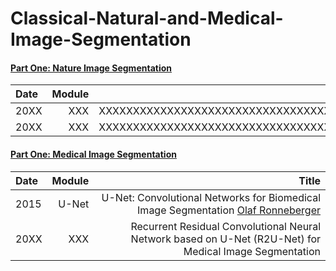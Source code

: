 # Classical-Natural-and-Medical-Image-Segmentation

#### <a href="#id_1">Part One: Nature Image Segmentation </a>
Date  |  Module  |  Title |
:---- |----------:|--------:
20XX  |  XXX   | XXXXXXXXXXXXXXXXXXXXXXXXXXXXXXXXXXXXXXXXXXXXXXXXXXXXXXXXXXXXXXXXXXXXXXXXXXXXXXXXXXXXX |
20XX  |  XXX   | XXXXXXXXXXXXXXXXXXXXXXXXXXXXXXXXXXXXXXXXXXXXXXXXXXXXXXXXXXXXXXXXXXXXXXXXXXXXXXXXXXXXX |


#### <a href="#id_1">Part One: Medical Image Segmentation </a>
Date  |  Module  |  Title |
:---- |----------:|--------:
2015  |  U-Net   | U-Net: Convolutional Networks for Biomedical Image Segmentation [Olaf Ronneberger](https://arxiv.org/abs/1505.04597) |
20XX  |  XXX   | Recurrent Residual Convolutional Neural Network based on U-Net (R2U-Net) for Medical Image Segmentation []() |
